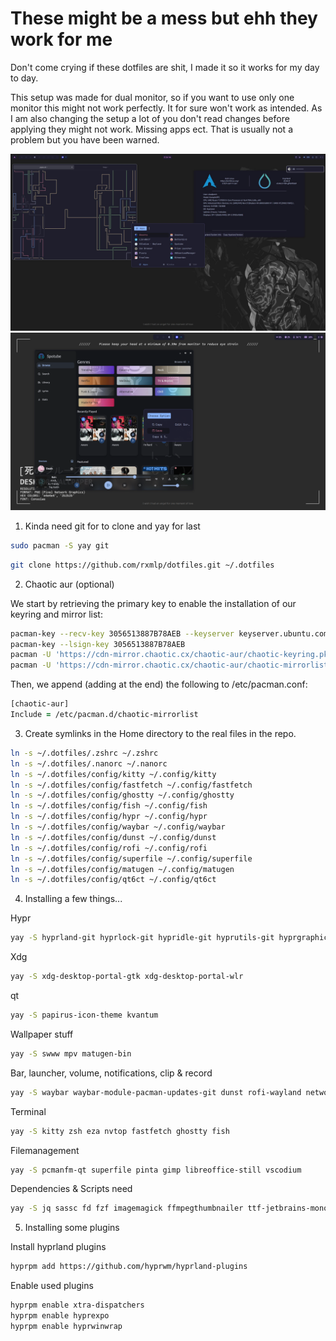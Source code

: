 
# These might be a mess but ehh they work for me
Don't come crying if these dotfiles are shit, I made it so it works for my day to day.

This setup was made for dual monitor, so if you want to use only one monitor this might not work perfectly. It for sure won't work as intended.
As I am also changing the setup a lot of you don't read changes before applying they might not work. Missing apps ect. That is usually not a problem but you have been warned.

![DP-1](DP-1.jpg)
![DP-2](DP-2.jpg)


1. Kinda need git for to clone and yay for last
```zsh
sudo pacman -S yay git
```
```zsh
git clone https://github.com/rxmlp/dotfiles.git ~/.dotfiles
```


2. Chaotic aur (optional)

We start by retrieving the primary key to enable the installation of our keyring and mirror list:
```zsh
pacman-key --recv-key 3056513887B78AEB --keyserver keyserver.ubuntu.com
pacman-key --lsign-key 3056513887B78AEB
pacman -U 'https://cdn-mirror.chaotic.cx/chaotic-aur/chaotic-keyring.pkg.tar.zst'
pacman -U 'https://cdn-mirror.chaotic.cx/chaotic-aur/chaotic-mirrorlist.pkg.tar.zst'
```

Then, we append (adding at the end) the following to /etc/pacman.conf:
```zsh
[chaotic-aur]
Include = /etc/pacman.d/chaotic-mirrorlist
```


3. Create symlinks in the Home directory to the real files in the repo.

```zsh
ln -s ~/.dotfiles/.zshrc ~/.zshrc
ln -s ~/.dotfiles/.nanorc ~/.nanorc
ln -s ~/.dotfiles/config/kitty ~/.config/kitty
ln -s ~/.dotfiles/config/fastfetch ~/.config/fastfetch
ln -s ~/.dotfiles/config/ghostty ~/.config/ghostty
ln -s ~/.dotfiles/config/fish ~/.config/fish
ln -s ~/.dotfiles/config/hypr ~/.config/hypr
ln -s ~/.dotfiles/config/waybar ~/.config/waybar
ln -s ~/.dotfiles/config/dunst ~/.config/dunst
ln -s ~/.dotfiles/config/rofi ~/.config/rofi
ln -s ~/.dotfiles/config/superfile ~/.config/superfile
ln -s ~/.dotfiles/config/matugen ~/.config/matugen
ln -s ~/.dotfiles/config/qt6ct ~/.config/qt6ct
```

4.  Installing a few things...

Hypr
```zsh
yay -S hyprland-git hyprlock-git hypridle-git hyprutils-git hyprgraphics-git hyprcursor-git hyprland-qt-support-git hyprwayland-scanner-git hyprpicker-git xdg-desktop-portal-hyprland-git hyprland-qtutils-git hyprland-protocols-git hyprsunset-git aquamarine-git hyprsysteminfo-git hyprpolkitagent-git ninja gcc cmake meson libxcb xcb-proto xcb-util xcb-util-keysyms libxfixes libx11 libxcomposite libxrender pixman wayland-protocols cairo pango seatd libxkbcommon xcb-util-wm glaze xorg-xwayland libinput libliftoff libdisplay-info cpio tomlplusplus xcb-util-errors qt6ct
```
Xdg
```zsh 
yay -S xdg-desktop-portal-gtk xdg-desktop-portal-wlr
```
qt
```zsh 
yay -S papirus-icon-theme kvantum
```
Wallpaper stuff
```zsh
yay -S swww mpv matugen-bin
```
Bar, launcher, volume, notifications, clip & record
```zsh 
yay -S waybar waybar-module-pacman-updates-git dunst rofi-wayland networkmanager bluez bluez-tools bluez-utils wl-clipboard clipman grimblast-git wf-recorder pavucontrol
```
Terminal
```zsh 
yay -S kitty zsh eza nvtop fastfetch ghostty fish
```
Filemanagement
```zsh 
yay -S pcmanfm-qt superfile pinta gimp libreoffice-still vscodium
```
Dependencies & Scripts need
```zsh
yay -S jq sassc fd fzf imagemagick ffmpegthumbnailer ttf-jetbrains-mono-nerd socat
```

5. Installing some plugins

Install hyprland plugins
```zsh
hyprpm add https://github.com/hyprwm/hyprland-plugins
```
Enable used plugins
```zsh
hyprpm enable xtra-dispatchers
hyprpm enable hyprexpo
hyprpm enable hyprwinwrap
```
